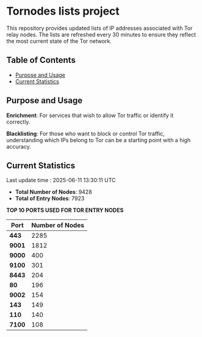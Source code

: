 # Tornodes lists project

This repository provides updated lists of IP addresses associated with Tor relay nodes. The lists are refreshed every 30 minutes to ensure they reflect the most current state of the Tor network.

## Table of Contents

- [Purpose and Usage](#purpose-and-usage)
- [Current Statistics](#current-statistics)


## Purpose and Usage

**Enrichment**: For services that wish to allow Tor traffic or identify it correctly.

**Blacklisting**: For those who want to block or control Tor traffic, understanding which IPs belong to Tor can be a starting point with a high accuracy.

## Current Statistics

Last update time : 2025-06-11 13:30:11 UTC

- **Total Number of Nodes**: 9428
- **Total of Entry Nodes**: 7923

**TOP 10 PORTS USED FOR TOR ENTRY NODES**

| **Port** | **Number of Nodes** |
|------|-----------------|
| **443**   | 2285  |
| **9001**   | 1812  |
| **9000**   | 400  |
| **9100**   | 301  |
| **8443**   | 204  |
| **80**   | 196  |
| **9002**   | 154  |
| **143**   | 149  |
| **110**   | 140  |
| **7100**   | 108  |

